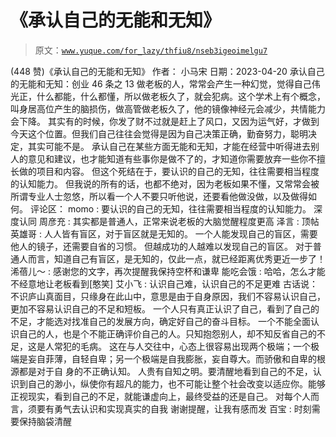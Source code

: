 # 《承认自己的无能和无知》

> 原文：[`www.yuque.com/for_lazy/thfiu8/nseb3igeoimelgu7`](https://www.yuque.com/for_lazy/thfiu8/nseb3igeoimelgu7)

<ne-h2 id="aa24c198" data-lake-id="aa24c198"><ne-heading-ext><ne-heading-anchor></ne-heading-anchor><ne-heading-fold></ne-heading-fold></ne-heading-ext><ne-heading-content><ne-text id="u2903642a">(448 赞)《承认自己的无能和无知》</ne-text></ne-heading-content></ne-h2> <ne-p id="u63109455" data-lake-id="u63109455"><ne-text id="uea39811c">作者： 小马宋</ne-text></ne-p> <ne-p id="u30153db8" data-lake-id="u30153db8"><ne-text id="udc59d98b">日期：2023-04-20</ne-text></ne-p> <ne-p id="u9a12153a" data-lake-id="u9a12153a"><ne-text id="uaf0b43d8">承认自己的无能和无知：创业 46 条之 13</ne-text></ne-p> <ne-p id="u4060296a" data-lake-id="u4060296a"><ne-text id="u47c6a9b0">做老板的人，常常会产生一种幻觉，觉得自己伟光正，什么都能，什么都懂，所以做老板久了，就会犯病。这个学术上有个概念，叫身居高位产生的脑损伤，做高管做老板久了，他的镜像神经元会减少，共情能力会下降。</ne-text></ne-p> <ne-p id="u8df96849" data-lake-id="u8df96849"><ne-text id="u59a91446">其实有的时候，你发了财不过就是赶上了风口，又因为运气好，才做到今天这个位置。但我们自己往往会觉得是因为自己决策正确，勤奋努力，聪明决定，其实可能不是。</ne-text></ne-p> <ne-p id="u64292db0" data-lake-id="u64292db0"><ne-text id="uf6ab3887">承认自己在某些方面无能和无知，才能在经营中听得进去别人的意见和建议，也才能知道有些事你是做不了的，才知道你需要放弃一些你不擅长做的项目和内容。</ne-text></ne-p> <ne-p id="u8675fcb0" data-lake-id="u8675fcb0"><ne-text id="ucfbb66fc">但这个死结在于，要认识的自己的无知，往往需要相当程度的认知能力。</ne-text></ne-p> <ne-p id="ua5ac7dea" data-lake-id="ua5ac7dea"><ne-text id="u3da1ae13">但我说的所有的话，也都不绝对，因为老板如果不懂，又常常会被所谓专业人士忽悠，所以看一个人不要只听他说，还要看他做没做，以及做得如何。</ne-text></ne-p> <ne-hole id="ue0f91a2b" data-lake-id="ue0f91a2b"><ne-card data-card-name="hr" data-card-type="block" id="Fp20H" data-event-boundary="card"><ne-p id="u5115002c" data-lake-id="u5115002c"><ne-text id="u0806461b">评论区：</ne-text></ne-p> <ne-p id="u30e47e21" data-lake-id="u30e47e21"><ne-text id="udbb54148">momo : 要认识的自己的无知，往往需要相当程度的认知能力。</ne-text></ne-p> <ne-p id="uefb8a66b" data-lake-id="uefb8a66b"><ne-text id="u4bc8c051">深度认同</ne-text> <ne-text id="u8806394e">周彦充 : 其实都是普通人，正常来说老板的大脑觉醒程度更高</ne-text> <ne-text id="u455dad28">泽言 : 顶帖</ne-text> <ne-text id="uf6f2c845">英雄哥 : 人人皆有盲区，对于盲区就是无知的。</ne-text> <ne-text id="u2659fa73">一个人能发现自己的盲区，需要他人的镜子，还需要自省的习惯。</ne-text> <ne-text id="ub4a6dc55">但越成功的人越难以发现自己的盲区。</ne-text> <ne-text id="ud248d437">对于普通人而言，知道自己有盲区，是无知的，仅此一点，就已经距离优秀更近一步了！</ne-text> <ne-text id="uf22739ff">浠蓓儿～ : 感谢您的文字，再次提醒我保持空杯和谦卑</ne-text> <ne-text id="u08112f91">能吃会饿 : 哈哈，怎么才能不经意地让老板看到[憨笑]</ne-text> <ne-text id="u53277550">艾小飞 : 认识自己难，认识自己的不足更难</ne-text></ne-p> <ne-p id="uff66c7c2" data-lake-id="uff66c7c2"><ne-text id="ue12d3703">古话说：不识庐山真面目，只缘身在此山中，意思是由于自身原因，我们不容易认识自己，更加不容易认识自己的不足和短板。</ne-text></ne-p> <ne-p id="u20fe89e0" data-lake-id="u20fe89e0"><ne-text id="u68edd5be">一个人只有真正认识了自己，看到了自己的不足，才能选对找准自己的发展方向，确定好自己的奋斗目标。</ne-text></ne-p> <ne-p id="u3faf0b95" data-lake-id="u3faf0b95"><ne-text id="u63c7750a">一个不能全面认识自己的人，也是个不能正确评价自己的人。只知抱怨别人，却不知反省自己的不足，这是人常犯的毛病。</ne-text></ne-p> <ne-p id="u4e6438aa" data-lake-id="u4e6438aa"><ne-text id="uf6a630d4">这在与人交往中，心态上很容易出现两个极端；一个极端是妄自菲薄，自轻自卑；另一个极端是自我膨胀，妄自尊大。而骄傲和自卑的根源都是对于自</ne-text> <ne-text id="u5c784dec">身的不正确认知。</ne-text></ne-p> <ne-p id="u9f8ae7a4" data-lake-id="u9f8ae7a4"><ne-text id="u7626eb8e">人贵有自知之明。要清醒地看到自己的不足，认识到自己的渺小，纵使你有超凡的能力，也不可能让整个社会改变以适应你。能够正视现实，看到自己的不足，就能谦虚向上，最终受益的还是自己。</ne-text></ne-p> <ne-p id="u9bd9c2c8" data-lake-id="u9bd9c2c8"><ne-text id="u632451c1">对每个人而言，须要有勇气去认识和实现真实的自我</ne-text></ne-p> <ne-p id="ua5dda890" data-lake-id="ua5dda890"><ne-text id="u325ab4da">谢谢提醒，让我有感而发</ne-text> <ne-text id="u300dfb6f">百宝 : 时刻需要保持脑袋清醒</ne-text></ne-p></ne-card></ne-hole>